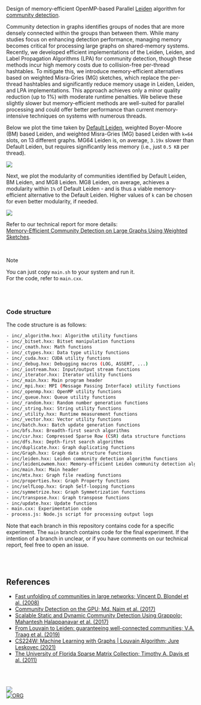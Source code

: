 Design of memory-efficient OpenMP-based Parallel [Leiden] algorithm for [community detection].

Community detection in graphs identifies groups of nodes that are more densely connected within the groups than between them. While many studies focus on enhancing detection performance, managing memory becomes critical for processing large graphs on shared-memory systems. Recently, we developed efficient implementations of the Leiden, Leiden, and Label Propagation Algorithms (LPA) for community detection, though these methods incur high memory costs due to collision-free per-thread hashtables. To mitigate this, we introduce memory-efficient alternatives based on weighted Misra-Gries (MG) sketches, which replace the per-thread hashtables and significantly reduce memory usage in Leiden, Leiden, and LPA implementations. This approach achieves only a minor quality reduction (up to 1%) with moderate runtime penalties. We believe these slightly slower but memory-efficient methods are well-suited for parallel processing and could offer better performance than current memory-intensive techniques on systems with numerous threads.

Below we plot the time taken by [Default Leiden], weighted Boyer-Moore (BM) based Leiden, and weighted Misra-Gries (MG) based Leiden with `k=64` slots, on 13 different graphs. MG64 Leiden is, on average, `3.19x` slower than Default Leiden, but requires significantly less memory (i.e., just `0.5 KB` per thread).

[![](https://i.imgur.com/JeqtGOA.png)][sheets-o1]

Next, we plot the modularity of communities identified by Default Leiden, BM Leiden, and MG8 Leiden. MG8 Leiden, on average, achieves a modularity within `1%` of Default Leiden - and is thus a viable memory-efficient alternative to the Default Leiden. Higher values of `k` can be chosen for even better modularity, if needed.

[![](https://i.imgur.com/2xcUXzp.png)][sheets-o1]

Refer to our technical report for more details: \
[Memory-Efficient Community Detection on Large Graphs Using Weighted Sketches][report].

<br>

> [!NOTE]
> You can just copy `main.sh` to your system and run it. \
> For the code, refer to `main.cxx`.


[Leiden]: https://en.wikipedia.org/wiki/Leiden_algorithm
[community detection]: https://en.wikipedia.org/wiki/Community_structure
[Default Leiden]: https://github.com/puzzlef/leiden-communities-openmp
[sheets-o1]: https://docs.google.com/spreadsheets/d/1ReFOi6a8pl8U-eZY8SPU9vvGj6fNNebYr2h0wDjGpCM/edit?usp=sharing
[report]: https://arxiv.org/abs/2411.02268

<br>
<br>


### Code structure

The code structure is as follows:

```bash
- inc/_algorithm.hxx: Algorithm utility functions
- inc/_bitset.hxx: Bitset manipulation functions
- inc/_cmath.hxx: Math functions
- inc/_ctypes.hxx: Data type utility functions
- inc/_cuda.hxx: CUDA utility functions
- inc/_debug.hxx: Debugging macros (LOG, ASSERT, ...)
- inc/_iostream.hxx: Input/output stream functions
- inc/_iterator.hxx: Iterator utility functions
- inc/_main.hxx: Main program header
- inc/_mpi.hxx: MPI (Message Passing Interface) utility functions
- inc/_openmp.hxx: OpenMP utility functions
- inc/_queue.hxx: Queue utility functions
- inc/_random.hxx: Random number generation functions
- inc/_string.hxx: String utility functions
- inc/_utility.hxx: Runtime measurement functions
- inc/_vector.hxx: Vector utility functions
- inc/batch.hxx: Batch update generation functions
- inc/bfs.hxx: Breadth-first search algorithms
- inc/csr.hxx: Compressed Sparse Row (CSR) data structure functions
- inc/dfs.hxx: Depth-first search algorithms
- inc/duplicate.hxx: Graph duplicating functions
- inc/Graph.hxx: Graph data structure functions
- inc/leiden.hxx: Leiden community detection algorithm functions
- inc/leidenLowmem.hxx: Memory-efficient Leiden community detection algorithm functions
- inc/main.hxx: Main header
- inc/mtx.hxx: Graph file reading functions
- inc/properties.hxx: Graph Property functions
- inc/selfLoop.hxx: Graph Self-looping functions
- inc/symmetrize.hxx: Graph Symmetrization functions
- inc/transpose.hxx: Graph transpose functions
- inc/update.hxx: Update functions
- main.cxx: Experimentation code
- process.js: Node.js script for processing output logs
```

Note that each branch in this repository contains code for a specific experiment. The `main` branch contains code for the final experiment. If the intention of a branch in unclear, or if you have comments on our technical report, feel free to open an issue.

<br>
<br>


## References

- [Fast unfolding of communities in large networks; Vincent D. Blondel et al. (2008)](https://arxiv.org/abs/0803.0476)
- [Community Detection on the GPU; Md. Naim et al. (2017)](https://arxiv.org/abs/1305.2006)
- [Scalable Static and Dynamic Community Detection Using Grappolo; Mahantesh Halappanavar et al. (2017)](https://ieeexplore.ieee.org/document/8091047)
- [From Louvain to Leiden: guaranteeing well-connected communities; V.A. Traag et al. (2019)](https://www.nature.com/articles/s41598-019-41695-z)
- [CS224W: Machine Learning with Graphs | Louvain Algorithm; Jure Leskovec (2021)](https://www.youtube.com/watch?v=0zuiLBOIcsw)
- [The University of Florida Sparse Matrix Collection; Timothy A. Davis et al. (2011)](https://doi.org/10.1145/2049662.2049663)

<br>
<br>


[![](https://img.youtube.com/vi/M6npDdVGue4/maxresdefault.jpg)](https://www.youtube.com/watch?v=M6npDdVGue4)<br>
[![ORG](https://img.shields.io/badge/org-puzzlef-green?logo=Org)](https://puzzlef.github.io)


[Prof. Dip Sankar Banerjee]: https://sites.google.com/site/dipsankarban/
[Prof. Kishore Kothapalli]: https://faculty.iiit.ac.in/~kkishore/
[SuiteSparse Matrix Collection]: https://sparse.tamu.edu
